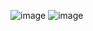 ![image](https://github.com/user-attachments/assets/3db38025-3e82-472d-a7a4-6e55bae32448)
![image](https://github.com/user-attachments/assets/f592bf09-7d5e-4f62-a11e-9112a35ce1a0)
